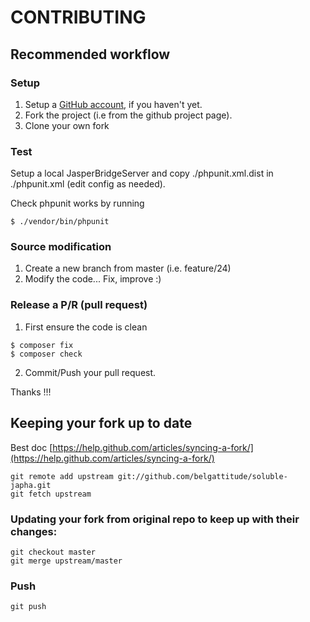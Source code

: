 # CONTRIBUTING


## Recommended workflow

### Setup

1. Setup a [GitHub account](https://github.com/), if you haven't yet.
2. Fork the project (i.e from the github project page). 
3. Clone your own fork

### Test

Setup a local JasperBridgeServer and copy ./phpunit.xml.dist in
./phpunit.xml (edit config as needed). 

Check phpunit works by running 

```shell
$ ./vendor/bin/phpunit
```

### Source modification

1. Create a new branch from master (i.e. feature/24)
2. Modify the code... Fix, improve :)

### Release a P/R (pull request)

1. First ensure the code is clean

```shell
$ composer fix
$ composer check
```
2. Commit/Push your pull request. 

Thanks !!!
   

## Keeping your fork up to date

Best doc [https://help.github.com/articles/syncing-a-fork/](https://help.github.com/articles/syncing-a-fork/)

```
git remote add upstream git://github.com/belgattitude/soluble-japha.git
git fetch upstream
```
### Updating your fork from original repo to keep up with their changes:

```
git checkout master
git merge upstream/master
```
### Push 

```
git push
```
